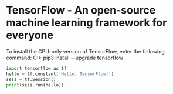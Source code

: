 # TensorFlow - An open-source machine learning framework for everyone

To install the CPU-only version of TensorFlow, enter the following command:
C:\> pip3 install --upgrade tensorflow

```python
import tensorflow as tf
hello = tf.constant('Hello, TensorFlow!')
sess = tf.Session()
print(sess.run(hello))
```
